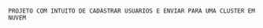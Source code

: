 ``````````````````````````````````````````````

PROJETO COM INTUITO DE CADASTRAR USUARIOS E ENVIAR PARA UMA CLUSTER EM NUVEM

``````````````````````````````````````````````






